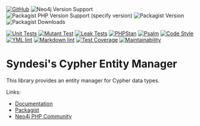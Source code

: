 [![GitHub](https://img.shields.io/github/license/Syndesi/cypher-entity-manager)](https://github.com/Syndesi/cypher-entity-manager/blob/main/LICENSE)
![Neo4j Version Support](https://img.shields.io/badge/Neo4j-4.4%2B-blue)
![Packagist PHP Version Support (specify version)](https://img.shields.io/packagist/php-v/syndesi/cypher-entity-manager/dev-main)
![Packagist Version](https://img.shields.io/packagist/v/syndesi/cypher-entity-manager)
![Packagist Downloads](https://img.shields.io/packagist/dm/syndesi/cypher-entity-manager)

[![Unit Tests](https://github.com/Syndesi/cypher-entity-manager/actions/workflows/ci-unit-test.yml/badge.svg)](https://github.com/Syndesi/cypher-entity-manager/actions/workflows/ci-unit-test.yml)
[![Mutant Test](https://github.com/Syndesi/cypher-entity-manager/actions/workflows/ci-mutant-test.yml/badge.svg)](https://github.com/Syndesi/cypher-entity-manager/actions/workflows/ci-mutant-test.yml)
[![Leak Tests](https://github.com/Syndesi/cypher-entity-manager/actions/workflows/ci-leak-test.yml/badge.svg)](https://github.com/Syndesi/cypher-entity-manager/actions/workflows/ci-leak-test.yml)
[![PHPStan](https://github.com/Syndesi/cypher-entity-manager/actions/workflows/ci-phpstan.yml/badge.svg)](https://github.com/Syndesi/cypher-entity-manager/actions/workflows/ci-phpstan.yml)
[![Psalm](https://github.com/Syndesi/cypher-entity-manager/actions/workflows/ci-psalm.yml/badge.svg)](https://github.com/Syndesi/cypher-entity-manager/actions/workflows/ci-psalm.yml)
[![Code Style](https://github.com/Syndesi/cypher-entity-manager/actions/workflows/ci-code-style.yml/badge.svg)](https://github.com/Syndesi/cypher-entity-manager/actions/workflows/ci-code-style.yml)
[![YML lint](https://github.com/Syndesi/cypher-entity-manager/actions/workflows/ci-yml-lint.yml/badge.svg)](https://github.com/Syndesi/cypher-entity-manager/actions/workflows/ci-yml-lint.yml)
[![Markdown lint](https://github.com/Syndesi/cypher-entity-manager/actions/workflows/ci-markdown-lint.yml/badge.svg)](https://github.com/Syndesi/cypher-entity-manager/actions/workflows/ci-markdown-lint.yml)
[![Test Coverage](https://api.codeclimate.com/v1/badges/ecd3da92ddb4d8ac99a5/test_coverage)](https://codeclimate.com/github/Syndesi/cypher-entity-manager/test_coverage)
[![Maintainability](https://api.codeclimate.com/v1/badges/ecd3da92ddb4d8ac99a5/maintainability)](https://codeclimate.com/github/Syndesi/cypher-entity-manager/maintainability)

# Syndesi's Cypher Entity Manager

This library provides an entity manager for Cypher data types.

Links:

- [Documentation](https://syndesi.github.io/cypher-entity-manager)
- [Packagist](https://packagist.org/packages/syndesi/cypher-entity-manager)
- [Neo4j PHP Community](https://github.com/neo4j-php)
